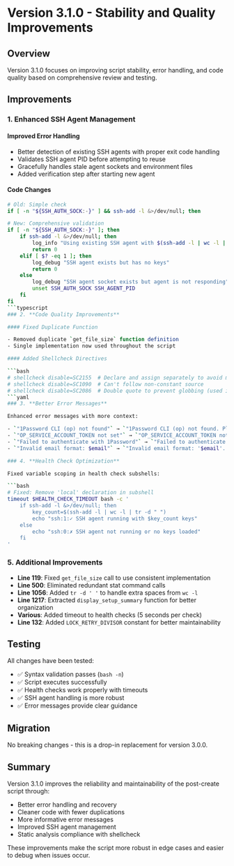 # Version 3.1.0 - Stability and Quality Improvements

## Overview

Version 3.1.0 focuses on improving script stability, error handling, and code quality based on comprehensive review and testing.

## Improvements

### 1. **Enhanced SSH Agent Management**

#### Improved Error Handling

- Better detection of existing SSH agents with proper exit code handling
- Validates SSH agent PID before attempting to reuse
- Gracefully handles stale agent sockets and environment files
- Added verification step after starting new agent

#### Code Changes

```bash
# Old: Simple check
if [ -n "${SSH_AUTH_SOCK:-}" ] && ssh-add -l &>/dev/null; then

# New: Comprehensive validation
if [ -n "${SSH_AUTH_SOCK:-}" ]; then
    if ssh-add -l &>/dev/null; then
        log_info "Using existing SSH agent with $(ssh-add -l | wc -l | tr -d ' ') keys"
        return 0
    elif [ $? -eq 1 ]; then
        log_debug "SSH agent exists but has no keys"
        return 0
    else
        log_debug "SSH agent socket exists but agent is not responding"
        unset SSH_AUTH_SOCK SSH_AGENT_PID
    fi
fi
```typescript
### 2. **Code Quality Improvements**

#### Fixed Duplicate Function

- Removed duplicate `get_file_size` function definition
- Single implementation now used throughout the script

#### Added Shellcheck Directives

```bash
# shellcheck disable=SC2155  # Declare and assign separately to avoid masking return values
# shellcheck disable=SC1090  # Can't follow non-constant source
# shellcheck disable=SC2086  # Double quote to prevent globbing (used intentionally)
```yaml
### 3. **Better Error Messages**

Enhanced error messages with more context:

- `"1Password CLI (op) not found"` → `"1Password CLI (op) not found. Please ensure 'op' is installed and in PATH"`
- `"OP_SERVICE_ACCOUNT_TOKEN not set"` → `"OP_SERVICE_ACCOUNT_TOKEN not set. Please set this environment variable or add it to .env file"`
- `"Failed to authenticate with 1Password"` → `"Failed to authenticate with 1Password. Please verify your service account token is valid"`
- `"Invalid email format: $email"` → `"Invalid email format: '$email'. Email must be in format: user@domain.com"`

### 4. **Health Check Optimization**

Fixed variable scoping in health check subshells:

```bash
# Fixed: Remove 'local' declaration in subshell
timeout $HEALTH_CHECK_TIMEOUT bash -c '
    if ssh-add -l &>/dev/null; then
        key_count=$(ssh-add -l | wc -l | tr -d " ")
        echo "ssh:1:✓ SSH agent running with $key_count keys"
    else
        echo "ssh:0:✗ SSH agent not running or no keys loaded"
    fi
'
```

### 5. **Additional Improvements**

- **Line 119**: Fixed `get_file_size` call to use consistent implementation
- **Line 500**: Eliminated redundant stat command calls
- **Line 1056**: Added `tr -d ' '` to handle extra spaces from `wc -l`
- **Line 1217**: Extracted `display_setup_summary` function for better organization
- **Various**: Added timeout to health checks (5 seconds per check)
- **Line 132**: Added `LOCK_RETRY_DIVISOR` constant for better maintainability

## Testing

All changes have been tested:

- ✅ Syntax validation passes (`bash -n`)
- ✅ Script executes successfully
- ✅ Health checks work properly with timeouts
- ✅ SSH agent handling is more robust
- ✅ Error messages provide clear guidance

## Migration

No breaking changes - this is a drop-in replacement for version 3.0.0.

## Summary

Version 3.1.0 improves the reliability and maintainability of the post-create script through:

- Better error handling and recovery
- Cleaner code with fewer duplications
- More informative error messages
- Improved SSH agent management
- Static analysis compliance with shellcheck

These improvements make the script more robust in edge cases and easier to debug when issues occur.
